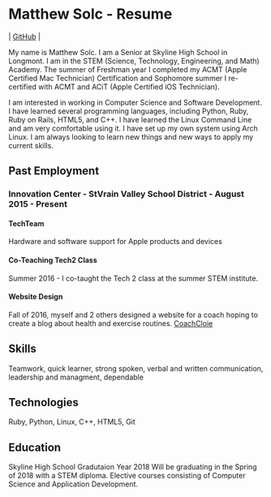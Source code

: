  Matthew Solc - Resume
======

| [GitHub](https://github.com/matthewsolc66 "GitHub") |

My name is Matthew Solc. I am a Senior at Skyline High School in Longmont. I am in the STEM (Science, Technology, Engineering, and Math) Academy. The summer of Freshman year I completed my ACMT (Apple Certified Mac Technician) Certification and Sophomore summer I re-certified with ACMT and ACiT (Apple Certified iOS Technician). 

I am interested in working in Computer Science and Software Development. I have learned several programming languages, including Python, Ruby, Ruby on Rails, HTML5, and C++. I have learned the Linux Command Line and am very comfortable using it. I have set up my own system using Arch Linux. I am always looking to learn new things and new ways to apply my current skills. 


Past Employment
------

### Innovation Center - StVrain Valley School District - August 2015 - Present


#### TechTeam 
Hardware and software support for Apple products and devices
#### Co-Teaching Tech2 Class
Summer 2016 - I co-taught the Tech 2 class at the summer STEM institute.

#### Website Design

Fall of 2016, myself and 2 others designed a website for a coach hoping to create a blog about health and exercise routines. 
[CoachCloie](http://coachcloie.com "CoachCloie")

Skills
------

Teamwork, quick learner, strong spoken, verbal and written communication, leadership and managment, dependable

Technologies
------

Ruby, Python, Linux, C++, HTML5, Git

Education
------

Skyline High School
Gradutaion Year 2018
Will be graduating in the Spring of 2018 with a STEM diploma. Elective courses consisting of Computer Science and Application Development. 

